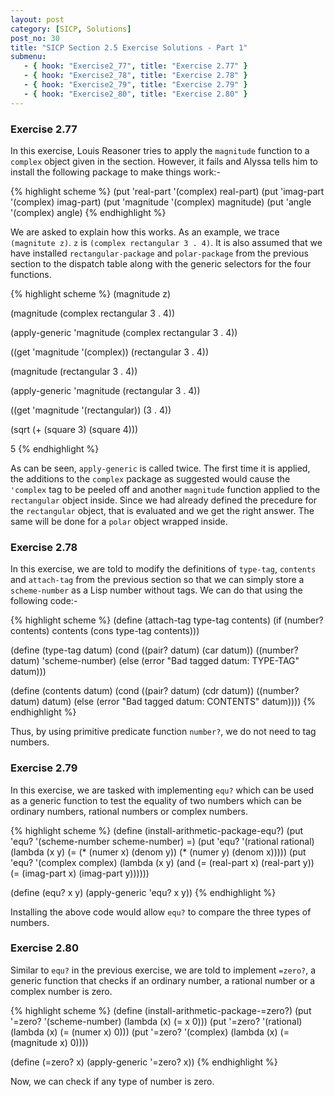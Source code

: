 ```yaml
---
layout: post
category: [SICP, Solutions]
post_no: 30
title: "SICP Section 2.5 Exercise Solutions - Part 1"
submenu:
   - { hook: "Exercise2_77", title: "Exercise 2.77" }
   - { hook: "Exercise2_78", title: "Exercise 2.78" }
   - { hook: "Exercise2_79", title: "Exercise 2.79" }
   - { hook: "Exercise2_80", title: "Exercise 2.80" }
---
```

### Exercise 2.77<a name="Exercise2_77">&nbsp;</a>

In this exercise, Louis Reasoner tries to apply the `magnitude` function to a `complex` object given in the section. However, it fails and Alyssa tells him to install the following package to make things work:-

<!--excerpt-->

{% highlight scheme %}
(put 'real-part '(complex) real-part)
(put 'imag-part '(complex) imag-part)
(put 'magnitude '(complex) magnitude)
(put 'angle '(complex) angle)
{% endhighlight %}

We are asked to explain how this works. As an example, we trace `(magnitute z)`. `z` is `(complex rectangular 3 . 4)`. It is also assumed that we have installed `rectangular-package` and `polar-package` from the previous section to the dispatch table along with the generic selectors for the four functions. 

{% highlight scheme %}
(magnitude z)

(magnitude (complex rectangular 3 . 4))

(apply-generic 'magnitude (complex rectangular 3 . 4))

((get 'magnitude '(complex)) (rectangular 3 . 4))

(magnitude (rectangular 3 . 4))

(apply-generic 'magnitude (rectangular 3 . 4))

((get 'magnitude '(rectangular)) (3 . 4))

(sqrt (+ (square 3) (square 4)))

5
{% endhighlight %}

As can be seen, `apply-generic` is called twice. The first time it is applied, the additions to the `complex` package as suggested would cause the `'complex` tag to be peeled off and another `magnitude` function applied to the `rectangular` object inside. Since we had already defined the precedure for the `rectangular` object, that is evaluated and we get the right answer. The same will be done for a `polar` object wrapped inside.

### Exercise 2.78<a name="Exercise2_78">&nbsp;</a>

In this exercise, we are told to modify the definitions of `type-tag`, `contents` and `attach-tag` from the previous section so that we can simply store a `scheme-number` as a Lisp number without tags. We can do that using the following code:-

{% highlight scheme %}
(define (attach-tag type-tag contents)
  (if (number? contents)
      contents
      (cons type-tag contents)))

(define (type-tag datum)
  (cond ((pair? datum) (car datum))
        ((number? datum) 'scheme-number)
        (else (error "Bad tagged datum: 
                      TYPE-TAG" datum)))

(define (contents datum)
  (cond ((pair? datum) (cdr datum))
        ((number? datum) datum)
        (else (error "Bad tagged datum: 
                      CONTENTS" datum))))
{% endhighlight %}

Thus, by using primitive predicate function `number?`, we do not need to tag numbers.

### Exercise 2.79<a name="Exercise2_79">&nbsp;</a>

In this exercise, we are tasked with implementing `equ?` which can be used as a generic function to test the equality of two numbers which can be ordinary numbers, rational numbers or complex numbers.

{% highlight scheme %}
(define (install-arithmetic-package-equ?)
  (put 'equ? '(scheme-number scheme-number) =)
  (put 'equ? '(rational rational)
       (lambda (x y) (= (* (numer x) (denom y))
                        (* (numer y) (denom x)))))
  (put 'equ? '(complex complex)
       (lambda (x y) (and (= (real-part x) (real-part y))
                          (= (imag-part x) (imag-part y))))))

(define (equ? x y)
  (apply-generic 'equ? x y))
{% endhighlight %}

Installing the above code would allow `equ?` to compare the three types of numbers.

### Exercise 2.80<a name="Exercise2_80">&nbsp;</a>

Similar to `equ?` in the previous exercise, we are told to implement `=zero?`, a generic function that checks if an ordinary number, a rational number or a complex number is zero.

{% highlight scheme %}
(define (install-arithmetic-package-=zero?)
  (put '=zero? '(scheme-number)
       (lambda (x) (= x 0)))
  (put '=zero? '(rational)
       (lambda (x) (= (numer x) 0)))
  (put '=zero? '(complex)
       (lambda (x) (= (magnitude x) 0))))

(define (=zero? x)
  (apply-generic '=zero? x))
{% endhighlight %}

Now, we can check if any type of number is zero.
